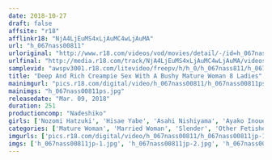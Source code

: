 ```yaml
---
date: 2018-10-27
draft: false
affsite: "r18"
afflinkr18: "NjA4LjEuMS4xLjAuMC4wLjAuMA"
url: "h_067nass00811"
urloriginal: "http://www.r18.com/videos/vod/movies/detail/-/id=h_067nass00811"
urlfinal: "http://media.r18.com/track/NjA4LjEuMS4xLjAuMC4wLjAuMA/videos/vod/movies/detail/-/id=h_067nass00811"
samplevid: "awspv3001.r18.com/litevideo/freepv/h/h_0/h_067nass811/h_067nass811_dmb_w.mp4"
title: "Deep And Rich Creampie Sex With A Bushy Mature Woman 8 Ladies"
mainimgurl: "pics.r18.com/digital/video/h_067nass00811/h_067nass00811ps.jpg"
mainimgs: "h_067nass00811ps.jpg"
releasedate: "Mar. 09, 2018"
duration: 251
productioncomp: "Nadeshiko"
girls: ['Nozomi Hatzuki', 'Hisae Yabe', 'Asahi Nishiyama', 'Ayako Inoue', 'Shiho Egami', 'Eriko Hiraoka', 'Iori Tomino', 'Yuki Seijo']
categories: ['Mature Woman', 'Married Woman', 'Slender', 'Other Fetishes', 'Creampie', 'Over 4 Hours', 'Hi-Def']
imgurls: ['pics.r18.com/digital/video/h_067nass00811/h_067nass00811jp-1.jpg', 'pics.r18.com/digital/video/h_067nass00811/h_067nass00811jp-2.jpg', 'pics.r18.com/digital/video/h_067nass00811/h_067nass00811jp-3.jpg', 'pics.r18.com/digital/video/h_067nass00811/h_067nass00811jp-4.jpg', 'pics.r18.com/digital/video/h_067nass00811/h_067nass00811jp-5.jpg', 'pics.r18.com/digital/video/h_067nass00811/h_067nass00811jp-6.jpg', 'pics.r18.com/digital/video/h_067nass00811/h_067nass00811jp-7.jpg', 'pics.r18.com/digital/video/h_067nass00811/h_067nass00811jp-8.jpg', 'pics.r18.com/digital/video/h_067nass00811/h_067nass00811jp-9.jpg', 'pics.r18.com/digital/video/h_067nass00811/h_067nass00811jp-10.jpg', 'pics.r18.com/digital/video/h_067nass00811/h_067nass00811jp-11.jpg', 'pics.r18.com/digital/video/h_067nass00811/h_067nass00811jp-12.jpg', 'pics.r18.com/digital/video/h_067nass00811/h_067nass00811jp-13.jpg', 'pics.r18.com/digital/video/h_067nass00811/h_067nass00811jp-14.jpg', 'pics.r18.com/digital/video/h_067nass00811/h_067nass00811jp-15.jpg', 'pics.r18.com/digital/video/h_067nass00811/h_067nass00811jp-16.jpg', 'pics.r18.com/digital/video/h_067nass00811/h_067nass00811jp-17.jpg', 'pics.r18.com/digital/video/h_067nass00811/h_067nass00811jp-18.jpg', 'pics.r18.com/digital/video/h_067nass00811/h_067nass00811jp-19.jpg', 'pics.r18.com/digital/video/h_067nass00811/h_067nass00811jp-20.jpg']
imgs: ['h_067nass00811jp-1.jpg', 'h_067nass00811jp-2.jpg', 'h_067nass00811jp-3.jpg', 'h_067nass00811jp-4.jpg', 'h_067nass00811jp-5.jpg', 'h_067nass00811jp-6.jpg', 'h_067nass00811jp-7.jpg', 'h_067nass00811jp-8.jpg', 'h_067nass00811jp-9.jpg', 'h_067nass00811jp-10.jpg', 'h_067nass00811jp-11.jpg', 'h_067nass00811jp-12.jpg', 'h_067nass00811jp-13.jpg', 'h_067nass00811jp-14.jpg', 'h_067nass00811jp-15.jpg', 'h_067nass00811jp-16.jpg', 'h_067nass00811jp-17.jpg', 'h_067nass00811jp-18.jpg', 'h_067nass00811jp-19.jpg', 'h_067nass00811jp-20.jpg']
---
```

